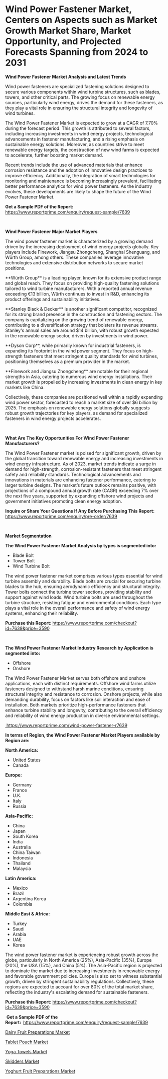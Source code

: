 <p><h1>Wind Power Fastener Market, Centers on Aspects such as Market Growth Market Share, Market Opportunity, and Projected Forecasts Spanning from 2024 to 2031</h1></p><p><strong>Wind Power Fastener Market Analysis and Latest Trends</strong></p>
<p><p>Wind power fasteners are specialized fastening solutions designed to secure various components within wind turbine structures, such as blades, towers, and other critical parts. The growing focus on renewable energy sources, particularly wind energy, drives the demand for these fasteners, as they play a vital role in ensuring the structural integrity and longevity of wind turbines.</p><p>The Wind Power Fastener Market is expected to grow at a CAGR of 7.70% during the forecast period. This growth is attributed to several factors, including increasing investments in wind energy projects, technological advancements in fastener manufacturing, and a rising emphasis on sustainable energy solutions. Moreover, as countries strive to meet renewable energy targets, the construction of new wind farms is expected to accelerate, further boosting market demand.</p><p>Recent trends include the use of advanced materials that enhance corrosion resistance and the adoption of innovative design practices to improve efficiency. Additionally, the integration of smart technologies for monitoring and maintenance is becoming increasingly prevalent, facilitating better performance analytics for wind power fasteners. As the industry evolves, these developments are likely to shape the future of the Wind Power Fastener Market.</p></p>
<p><strong>Get a Sample PDF of the Report:&nbsp;</strong> <a href="https://www.reportprime.com/enquiry/request-sample/7639?utm_campaign=1141&utm_medium=2&utm_source=Github&utm_content=ia&utm_term=10102024&utm_id=wind-power-fastener">https://www.reportprime.com/enquiry/request-sample/7639</a></p>
<p>&nbsp;</p>
<p><strong>Wind Power Fastener Major Market Players</strong></p>
<p><p>The wind power fastener market is characterized by a growing demand driven by the increasing deployment of wind energy projects globally. Key players include Finework, Jiangsu Zhongcheng, Shanghai Shenguang, and Würth Group, among others. These companies leverage innovative technologies and extensive distribution networks to secure market positions.</p><p>**Würth Group** is a leading player, known for its extensive product range and global reach. They focus on providing high-quality fastening solutions tailored to wind turbine manufacturers. With a reported annual revenue exceeding €13 billion, Würth continues to invest in R&D, enhancing its product offerings and sustainability initiatives.</p><p>**Stanley Black & Decker** is another significant competitor, recognized for its strong brand presence in the construction and fastening sectors. The company is capitalizing on the growing trend of renewable energy, contributing to a diversification strategy that bolsters its revenue streams. Stanley's annual sales are around $14 billion, with robust growth expected in the renewable energy sector, driven by investments in wind power.</p><p>**Dyson Corp**, while primarily known for industrial fasteners, is expanding its footprint in the wind power segment. They focus on high-strength fasteners that meet stringent quality standards for wind turbines, positioning themselves as a premium provider in the market.</p><p>**Finework and Jiangsu Zhongcheng** are notable for their regional strengths in Asia, catering to numerous wind energy installations. Their market growth is propelled by increasing investments in clean energy in key markets like China.</p><p>Collectively, these companies are positioned well within a rapidly expanding wind power sector, forecasted to reach a market size of over $6 billion by 2025. The emphasis on renewable energy solutions globally suggests robust growth trajectories for key players, as demand for specialized fasteners in wind energy projects accelerates.</p></p>
<p>&nbsp;</p>
<p><strong>What Are The Key Opportunities For Wind Power Fastener Manufacturers?</strong></p>
<p><p>The Wind Power Fastener market is poised for significant growth, driven by the global transition toward renewable energy and increasing investments in wind energy infrastructure. As of 2023, market trends indicate a surge in demand for high-strength, corrosion-resistant fasteners that meet stringent safety and reliability standards. Technological advancements and innovations in materials are enhancing fastener performance, catering to larger turbine designs. The market’s future outlook remains positive, with projections of a compound annual growth rate (CAGR) exceeding 7% over the next five years, supported by expanding offshore wind projects and government initiatives promoting clean energy adoption.</p></p>
<p><strong>Inquire or Share Your Questions If Any Before Purchasing This Report:</strong> <a href="https://www.reportprime.com/enquiry/pre-order/7639?utm_campaign=1141&utm_medium=2&utm_source=Github&utm_content=ia&utm_term=10102024&utm_id=wind-power-fastener">https://www.reportprime.com/enquiry/pre-order/7639</a></p>
<p>&nbsp;</p>
<p><strong>Market Segmentation</strong></p>
<p><strong>The Wind Power Fastener Market Analysis by types is segmented into:</strong></p>
<p><ul><li>Blade Bolt</li><li>Tower Bolt</li><li>Wind Turbine Bolt</li></ul></p>
<p><p>The wind power fastener market comprises various types essential for wind turbine assembly and durability. Blade bolts are crucial for securing turbine blades to the hub, ensuring aerodynamic efficiency and structural integrity. Tower bolts connect the turbine tower sections, providing stability and support against wind loads. Wind turbine bolts are used throughout the turbine structure, resisting fatigue and environmental conditions. Each type plays a vital role in the overall performance and safety of wind energy systems, enhancing their reliability.</p></p>
<p><strong>Purchase this Report:&nbsp;</strong><a href="https://www.reportprime.com/checkout?id=7639&price=3590&utm_campaign=1141&utm_medium=2&utm_source=Github&utm_content=ia&utm_term=10102024&utm_id=wind-power-fastener">https://www.reportprime.com/checkout?id=7639&price=3590</a></p>
<p>&nbsp;</p>
<p><strong>The Wind Power Fastener Market Industry Research by Application is segmented into:</strong></p>
<p><ul><li>Offshore</li><li>Onshore</li></ul></p>
<p><p>The Wind Power Fastener Market serves both offshore and onshore applications, each with distinct requirements. Offshore wind farms utilize fasteners designed to withstand harsh marine conditions, ensuring structural integrity and resistance to corrosion. Onshore projects, while also demanding durability, focus on factors like soil interaction and ease of installation. Both markets prioritize high-performance fasteners that enhance turbine stability and longevity, contributing to the overall efficiency and reliability of wind energy production in diverse environmental settings.</p></p>
<p><a href="https://www.reportprime.com/wind-power-fastener-r7639?utm_campaign=1141&utm_medium=2&utm_source=Github&utm_content=ia&utm_term=10102024&utm_id=wind-power-fastener">&nbsp;https://www.reportprime.com/wind-power-fastener-r7639</a></p>
<p><strong>In terms of Region, the Wind Power Fastener Market Players available by Region are:</strong></p>
<p>
    <p> <strong> North America: </strong>
        <ul>
            <li>United States</li>
            <li>Canada</li>
        </ul>
        </p> 
    <p> <strong> Europe: </strong>
        <ul>
            <li>Germany</li>
            <li>France</li>
            <li>U.K.</li>
            <li>Italy</li>
            <li>Russia</li>
        </ul>
        </p> 
    <p> <strong> Asia-Pacific: </strong>
        <ul>
            <li>China</li>
            <li>Japan</li>
            <li>South Korea</li>
            <li>India</li>
            <li>Australia</li>
            <li>China Taiwan</li>
            <li>Indonesia</li>
            <li>Thailand</li>
            <li>Malaysia</li>
        </ul>
        </p> 
    <p> <strong> Latin America: </strong>
        <ul>
            <li>Mexico</li>
            <li>Brazil</li>
            <li>Argentina Korea</li>
            <li>Colombia</li>
        </ul>
        </p> 
    <p> <strong> Middle East & Africa: </strong>
        <ul>
            <li>Turkey</li>
            <li>Saudi</li>
            <li>Arabia</li>
            <li>UAE</li>
            <li>Korea</li>
        </ul>
    </p>
    </p>
<p><p>The wind power fastener market is experiencing robust growth across the globe, particularly in North America (25%), Asia-Pacific (35%), Europe (20%), the USA (15%), and China (5%). The Asia-Pacific region is projected to dominate the market due to increasing investments in renewable energy and favorable government policies. Europe is also set to witness substantial growth, driven by stringent sustainability regulations. Collectively, these regions are expected to account for over 80% of the total market share, reflecting the industry's escalating demand for sustainable fasteners.</p></p>
<p><strong>Purchase this Report: </strong><a href="https://www.reportprime.com/checkout?id=7639&price=3590&utm_campaign=1141&utm_medium=2&utm_source=Github&utm_content=ia&utm_term=10102024&utm_id=wind-power-fastener">https://www.reportprime.com/checkout?id=7639&price=3590</a></p>
<p>&nbsp;<strong>Get a Sample PDF of the Report:&nbsp;&nbsp;</strong><a href="https://www.reportprime.com/enquiry/request-sample/7639?utm_campaign=1141&utm_medium=2&utm_source=Github&utm_content=ia&utm_term=10102024&utm_id=wind-power-fastener">https://www.reportprime.com/enquiry/request-sample/7639</a></p>
<p><strong></strong></p>
<p><p><a href="https://issuu.com/reportprime-2/docs/dairy-fruit-preparations-market-siz_5328a583820586?utm_campaign=1141&utm_medium=2&utm_source=Github&utm_content=ia&utm_term=10102024&utm_id=wind-power-fastener">Dairy Fruit Preparations Market</a></p><p><a href="https://www.linkedin.com/pulse/tablet-pouch-industry-sector-market-dynamics-future-scenarios-fkimf?utm_campaign=1141&utm_medium=2&utm_source=Github&utm_content=ia&utm_term=10102024&utm_id=wind-power-fastener">Tablet Pouch Market</a></p><p><a href="https://www.linkedin.com/pulse/opportunities-challenges-yoga-towels-market-strategic-insights-jqokf?utm_campaign=1141&utm_medium=2&utm_source=Github&utm_content=ia&utm_term=10102024&utm_id=wind-power-fastener">Yoga Towels Market</a></p><p><a href="https://github.com/isbel3opkkem/Market-Research-Report-List-1/blob/main/skidders-market.md?utm_campaign=1141&utm_medium=2&utm_source=Github&utm_content=ia&utm_term=10102024&utm_id=wind-power-fastener">Skidders Market</a></p><p><a href="https://issuu.com/reportprime-2/docs/yoghurt-fruit-preparations-market-s_eeb06dd7e8510d?utm_campaign=1141&utm_medium=2&utm_source=Github&utm_content=ia&utm_term=10102024&utm_id=wind-power-fastener">Yoghurt Fruit Preparations Market</a></p></p>